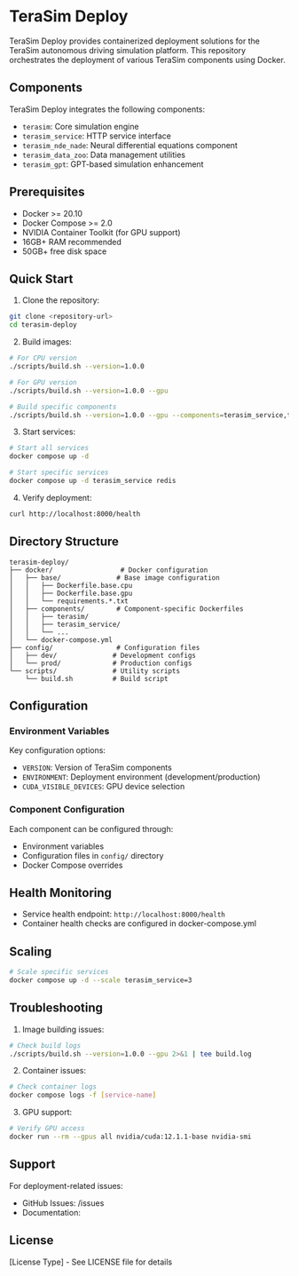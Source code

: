 # TeraSim Deploy

TeraSim Deploy provides containerized deployment solutions for the TeraSim autonomous driving simulation platform. This repository orchestrates the deployment of various TeraSim components using Docker.

## Components

TeraSim Deploy integrates the following components:
- `terasim`: Core simulation engine
- `terasim_service`: HTTP service interface
- `terasim_nde_nade`: Neural differential equations component
- `terasim_data_zoo`: Data management utilities
- `terasim_gpt`: GPT-based simulation enhancement

## Prerequisites

- Docker >= 20.10
- Docker Compose >= 2.0
- NVIDIA Container Toolkit (for GPU support)
- 16GB+ RAM recommended
- 50GB+ free disk space

## Quick Start

1. Clone the repository:
```bash
git clone <repository-url>
cd terasim-deploy
```

2. Build images:
```bash
# For CPU version
./scripts/build.sh --version=1.0.0

# For GPU version
./scripts/build.sh --version=1.0.0 --gpu

# Build specific components
./scripts/build.sh --version=1.0.0 --gpu --components=terasim_service,terasim_nde_nade
```

3. Start services:
```bash
# Start all services
docker compose up -d

# Start specific services
docker compose up -d terasim_service redis
```

4. Verify deployment:
```bash
curl http://localhost:8000/health
```

## Directory Structure

```
terasim-deploy/
├── docker/                 # Docker configuration
│   ├── base/              # Base image configuration
│   │   ├── Dockerfile.base.cpu
│   │   ├── Dockerfile.base.gpu
│   │   └── requirements.*.txt
│   ├── components/        # Component-specific Dockerfiles
│   │   ├── terasim/
│   │   ├── terasim_service/
│   │   └── ...
│   └── docker-compose.yml
├── config/                # Configuration files
│   ├── dev/              # Development configs
│   └── prod/             # Production configs
└── scripts/              # Utility scripts
    └── build.sh          # Build script
```

## Configuration

### Environment Variables

Key configuration options:
- `VERSION`: Version of TeraSim components
- `ENVIRONMENT`: Deployment environment (development/production)
- `CUDA_VISIBLE_DEVICES`: GPU device selection

### Component Configuration

Each component can be configured through:
- Environment variables
- Configuration files in `config/` directory
- Docker Compose overrides

## Health Monitoring

- Service health endpoint: `http://localhost:8000/health`
- Container health checks are configured in docker-compose.yml

## Scaling

```bash
# Scale specific services
docker compose up -d --scale terasim_service=3
```

## Troubleshooting

1. Image building issues:
```bash
# Check build logs
./scripts/build.sh --version=1.0.0 --gpu 2>&1 | tee build.log
```

2. Container issues:
```bash
# Check container logs
docker compose logs -f [service-name]
```

3. GPU support:
```bash
# Verify GPU access
docker run --rm --gpus all nvidia/cuda:12.1.1-base nvidia-smi
```

## Support

For deployment-related issues:
- GitHub Issues: <repository-url>/issues
- Documentation: <docs-url>

## License

[License Type] - See LICENSE file for details 